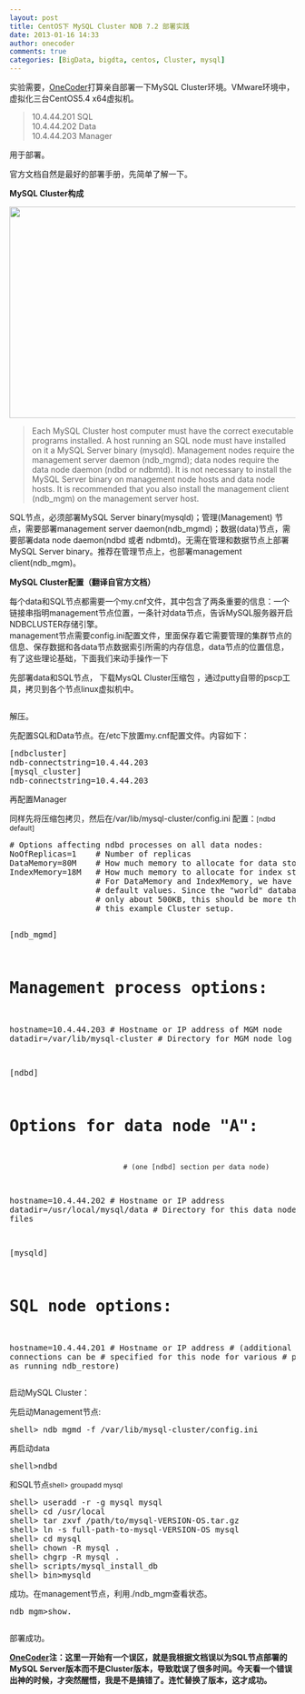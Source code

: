 ```yaml
---
layout: post
title: CentOS下 MySQL Cluster NDB 7.2 部署实践
date: 2013-01-16 14:33
author: onecoder
comments: true
categories: [BigData, bigdta, centos, Cluster, mysql]
---
```

<p>
	实验需要，<a href="http://www.coderli.com">OneCoder</a>打算亲自部署一下MySQL Cluster环境。VMware环境中，虚拟化三台CentOS5.4 x64虚拟机。</p>
<blockquote>
	<p>
		10.4.44.201 SQL<br />
		10.4.44.202 Data<br />
		10.4.44.203 Manager</p>
</blockquote>
<p>
	用于部署。</p>
<p>
	官方文档自然是最好的部署手册，先简单了解一下。</p>
<p>
	<strong>MySQL Cluster构成</strong></p>
<p style="text-align: center;">
	<img alt="" src="http://onecoder.qiniudn.com/8wuliao/CzorQ2zk/PrQHF.png" style="width: 583px; height: 372px;" /></p>
<blockquote>
	<p>
		Each MySQL Cluster host computer must have the correct executable programs installed. A host running an SQL node must have installed on it a MySQL Server binary (mysqld). Management nodes require the management server daemon (ndb_mgmd); data nodes require the data node daemon (ndbd or ndbmtd). It is not necessary to install the MySQL Server binary on management node hosts and data node hosts. It is recommended that you also install the management client (ndb_mgm) on the management server host.</p>
</blockquote>
<p>
	SQL节点，必须部署MySQL Server binary(mysqld)；管理(Management) 节点，需要部署management server daemon(ndb_mgmd)；数据(data)节点，需要部署data node daemon(ndbd 或者 ndbmtd)。无需在管理和数据节点上部署MySQL Server binary。推荐在管理节点上，也部署management client(ndb_mgm)。</p>
<p>
	<strong>MySQL Cluster配置（翻译自官方文档）</strong></p>
<p>
	每个data和SQL节点都需要一个my.cnf文件，其中包含了两条重要的信息：一个链接串指明management节点位置，一条针对data节点，告诉MySQL服务器开启NDBCLUSTER存储引擎。<br />
	management节点需要config.ini配置文件，里面保存着它需要管理的集群节点的信息、保存数据和各data节点数据索引所需的内存信息，data节点的位置信息，<br />
	有了这些理论基础，下面我们来动手操作一下</p>
<p>
	先部署data和SQL节点， 下载MysQL Cluster压缩包 ，通过putty自带的pscp工具，拷贝到各个节点linux虚拟机中。</p>
<p style="text-align: center;">
	<img alt="" src="http://onecoder.qiniudn.com/8wuliao/CzorR45j/MxanW.jpg" /></p>
<p>
	解压。</p>
<p>
	先配置SQL和Data节点。在/etc下放置my.cnf配置文件。内容如下：</p>
<pre class="brush:plain;first-line:1;pad-line-numbers:true;highlight:null;collapse:false;">
[ndbcluster]
ndb-connectstring=10.4.44.203
[mysql_cluster]
ndb-connectstring=10.4.44.203
</pre>
<p>
	再配置Manager</p>
<p>
	同样先将压缩包拷贝，然后在/var/lib/mysql-cluster/config.ini 配置：<span style="font-size: 12px;">[ndbd default]</span></p>
<pre class="brush:plain;first-line:1;pad-line-numbers:true;highlight:null;collapse:false;">
# Options affecting ndbd processes on all data nodes:
NoOfReplicas=1    # Number of replicas
DataMemory=80M    # How much memory to allocate for data storage
IndexMemory=18M   # How much memory to allocate for index storage
                  # For DataMemory and IndexMemory, we have used the
                  # default values. Since the &quot;world&quot; database takes up
                  # only about 500KB, this should be more than enough for
                  # this example Cluster setup.

[ndb_mgmd]
# Management process options:
hostname=10.4.44.203           # Hostname or IP address of MGM node
datadir=/var/lib/mysql-cluster  # Directory for MGM node log files

[ndbd]
# Options for data node &quot;A&quot;:
                                # (one [ndbd] section per data node)
hostname=10.4.44.202          # Hostname or IP address
datadir=/usr/local/mysql/data   # Directory for this data node&#39;s data files

[mysqld]
# SQL node options:
hostname=10.4.44.201          # Hostname or IP address
                                            # (additional mysqld connections can be
                                        # specified for this node for various
                                                # purposes such as running ndb_restore)
</pre>
<p>
	启动MySQL Cluster：</p>
<p>
	先启动Management节点:</p>
<pre class="brush:shell;first-line:1;pad-line-numbers:true;highlight:null;collapse:false;">
shell&gt; ndb_mgmd -f /var/lib/mysql-cluster/config.ini
</pre>
<p>
	再启动data</p>
<pre class="brush:shell;first-line:1;pad-line-numbers:true;highlight:null;collapse:false;">
shell&gt;ndbd
</pre>
<p>
	和SQL节点<span style="font-size: 12px;">shell&gt; groupadd mysql</span></p>
<pre class="brush:shell;first-line:1;pad-line-numbers:true;highlight:null;collapse:false;">
shell&gt; useradd -r -g mysql mysql
shell&gt; cd /usr/local
shell&gt; tar zxvf /path/to/mysql-VERSION-OS.tar.gz
shell&gt; ln -s full-path-to-mysql-VERSION-OS mysql
shell&gt; cd mysql
shell&gt; chown -R mysql .
shell&gt; chgrp -R mysql .
shell&gt; scripts/mysql_install_db
shell&gt; bin&gt;mysqld
</pre>
<p>
	成功。在management节点，利用./ndb_mgm查看状态。</p>
<pre class="brush:shell;first-line:1;pad-line-numbers:true;highlight:null;collapse:false;">
ndb_mgm&gt;show.</pre>
<p style="text-align: center;">
	<img alt="" src="http://onecoder.qiniudn.com/8wuliao/CzorQJMm/5ZH0A.jpg" /></p>
<p>
	部署成功。</p>
<p>
	<strong><a href="http://www.coderli.com">OneCoder</a>注：这里一开始有一个误区，就是我根据文档误以为SQL节点部署的MySQL Server版本而不是Cluster版本，导致耽误了很多时间。今天看一个错误出神的时候，才突然醒悟，我是不是搞错了。连忙替换了版本，这才成功。</strong></p>

